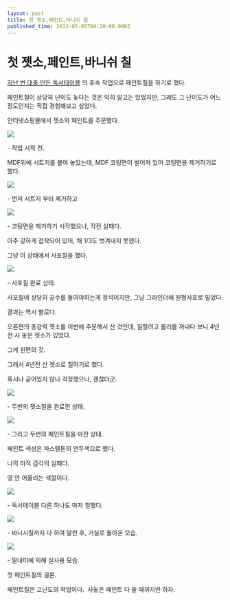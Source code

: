 ```yaml
---
layout: post
title: 첫 젯소,페인트,바니쉬 칠
published_time: 2012-05-05T00:20:00.000Z
---
```


# 첫 젯소,페인트,바니쉬 칠


[지난 번 대충 만든 독서테이블](../10866982.html) 의 후속 작업으로 페인트칠을 하기로 했다.

페인트칠이 상당히 난이도 놎다는 것은 익히 알고는 있었지만, 그래도 그 난이도가 어느 정도인지는 직접 경험해보고 싶었다.

인터넷쇼핑몰에서 젯소와 페인트를 주문했다.

![](../pds/201205/05/80/a0109780_4fa3ef8b0b83b.jpg)

\- 작업 시작 전.

MDF위에 시트지를 붙여 놓았는데, MDF 코팅면이 벌어져 있어 코팅면을 제거하기로 했다.

![](../pds/201205/05/80/a0109780_4fa3ef8bad684.jpg)

\- 먼저 시트지 부터 제거하고

![](../pds/201205/05/80/a0109780_4fa3ef8c84718.jpg)

\- 코팅면을 제거하기 시작했으나, 작전 실패다.

아주 강하게 접착되어 있어, 채 1/3도 벗겨내지 못했다.

그냥 이 상태에서 사포질을 했다.

![](../pds/201205/05/80/a0109780_4fa3ef8c9b2b3.jpg)

\- 사포질 완료 상태.

사포질에 상당히 공수를 들여야하는게 정석이지만, 그냥 그라인더에 원형사포로 밀었다.

결과는 역시 별로다.

오른편의 총강력 젯소를 이번에 주문해서 산 것인데, 칠할려고 롤러를 꺼내다 보니 4년전 사 놓은 젯소가 있었다.

그게 왼편의 것.

그래서 4년전 산 젯소로 칠하기로 했다.

혹시나 굳어있지 않나 걱정했으나, 괜찮더군.

![](../pds/201205/05/80/a0109780_4fa3ef8d346ac.jpg)

\- 두번의 젯소칠을 완료한 상태.

![](../pds/201205/05/80/a0109780_4fa3ef8db420a.jpg)

\- 그리고 두번의 페인트칠을 마친 상태.

페인트 색상은 파스텔톤의 연두색으로 했다.

나의 미적 감각의 실패다.

영 안 어울리는 색깔이다.

![](../pds/201205/05/80/a0109780_4fa3ef8f5ffbb.jpg)

\- 독서테이블 다른 하나도 마저 칠했다.

![](../pds/201205/05/80/a0109780_4fa3ef9061c0c.jpg)

\- 바니시칠까지 다 하여 말린 후, 거실로 돌아온 모습.

![](../pds/201205/05/80/a0109780_4fa3ef8eaecd0.jpg)

\- 딸내미에 의해 실사용 모습.

첫 페인트칠의 결론.

페인트칠은 고난도의 작업이다.  사놓은 페인트 다 쓸 때까지만 하자.

